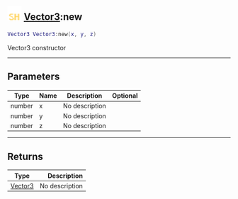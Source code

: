 ## <img src="../../.gitbook/assets/shared.png" width="32" height="32" /> [Vector3](../vector3/README.md):new

```lua
Vector3 Vector3:new(x, y, z)
```

Vector3 constructor

-----------------
## Parameters

| Type   | Name | Description | Optional |
| ------ | ---- | ----------- | -------: |
| number | x | No description |  |
| number | y | No description |  |
| number | z | No description |  |

-----------------
## Returns

| Type   | Description |
| ------ | ----------: |
| [Vector3](../vector3/README.md) | No description |
